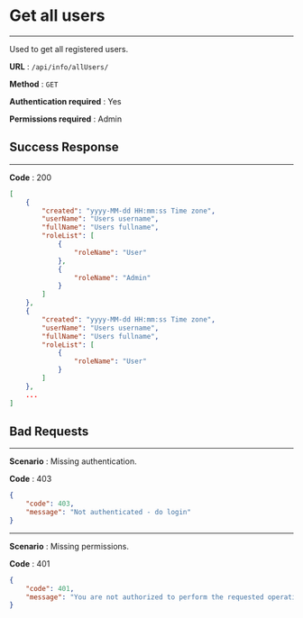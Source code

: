 # Get all users

___

Used to get all registered users.



**URL** : `/api/info/allUsers/`

**Method** : `GET`

**Authentication required** : Yes

**Permissions required** : Admin



## Success Response

___

**Code** : 200

```json
[
    {
        "created": "yyyy-MM-dd HH:mm:ss Time zone",
        "userName": "Users username",
        "fullName": "Users fullname",
        "roleList": [
            {
                "roleName": "User"
            },
            {
                "roleName": "Admin"
            }
        ]
    },
    {
        "created": "yyyy-MM-dd HH:mm:ss Time zone",
        "userName": "Users username",
        "fullName": "Users fullname",
        "roleList": [
            {
                "roleName": "User"
            }
        ]
    },
    ...
]
```



## Bad Requests

___

**Scenario** : Missing authentication.

**Code** : 403

```json
{
    "code": 403,
    "message": "Not authenticated - do login"
}
```


___

**Scenario** : Missing permissions.

**Code** : 401

```json
{
    "code": 401,
    "message": "You are not authorized to perform the requested operation"
}
```
